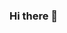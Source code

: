 ### Hi there 👋

<!--
**YSH-314/YSH-314** is a ✨ _special_ ✨ repository because its `README.md` (this file) appears on your GitHub profile.

Here are some ideas to get you started:

🔭 I’m currently a graduate student in the Artificial Intelligence program
🌱 I’m currently learning Machine Learning, Deep Learning
👯 I’m looking to collaborate on interesting projects that are related to healthcare
📫 How to reach me: shenghanyueh@gmail.com

